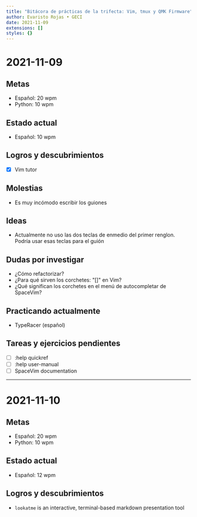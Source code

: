 ```yaml
---
title: "Bitácora de prácticas de la trifecta: Vim, tmux y QMK Firmware"
author: Evaristo Rojas • GECI
date: 2021-11-09
extensions: []
styles: {}
---
```


# 2021-11-09
## Metas
- Español: 20 wpm
- Python: 10 wpm

## Estado actual
- Español: 10 wpm

## Logros y descubrimientos
- [x] Vim tutor

## Molestias
- Es muy incómodo escribir los guiones

## Ideas
- Actualmente no uso las dos teclas de enmedio del primer renglon. Podría usar esas teclas para el guión

## Dudas por investigar
- ¿Cómo refactorizar?
- ¿Para qué sirven los corchetes: "[]" en Vim?
- ¿Qué significan los corchetes en el menú de autocompletar de SpaceVim?

## Practicando actualmente
- TypeRacer (español)

## Tareas y ejercicios pendientes 
- [ ] :help quickref
- [ ] :help user-manual
- [ ] SpaceVim documentation

---

# 2021-11-10
## Metas
- Español: 20 wpm
- Python: 10 wpm

## Estado actual
- Español: 12 wpm

## Logros y descubrimientos
- `lookatme` is an interactive, terminal-based markdown presentation tool


